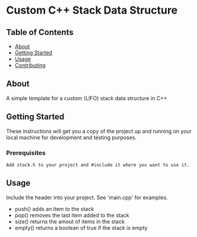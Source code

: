 # Custom C++ Stack Data Structure

## Table of Contents

- [About](#about)
- [Getting Started](#getting_started)
- [Usage](#usage)
- [Contributing](../CONTRIBUTING.md)

## About <a name = "about"></a>

A simple template for a custom (LIFO) stack data structure in C++

## Getting Started <a name = "getting_started"></a>

These instructions will get you a copy of the project up and running on your local machine for development and testing purposes.

### Prerequisites

```
Add stack.h to your project and #include it where you want to use it.
```

## Usage <a name = "usage"></a>

Include the header into your project. See 'main.cpp' for examples.

- push() adds an item to the stack
- pop() removes the last item added to the stack
- size() returns the amout of items in the stack
- empty() returns a boolean of true if the stack is empty
